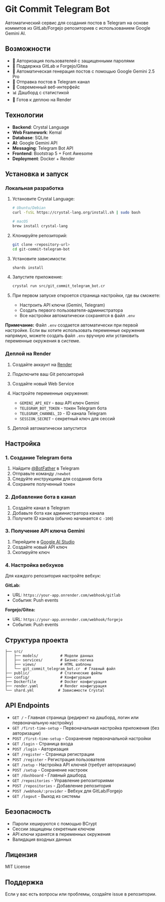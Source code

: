 # Git Commit Telegram Bot

Автоматический сервис для создания постов в Telegram на основе коммитов из GitLab/Forgejo репозиториев с использованием Google Gemini AI.

## Возможности

- 🔐 Авторизация пользователей с защищенными паролями
- 🔗 Поддержка GitLab и Forgejo/Gitea
- 🤖 Автоматическая генерация постов с помощью Google Gemini 2.5 Pro
- 📱 Отправка постов в Telegram канал
- 🎨 Современный веб-интерфейс
- 📊 Дашборд с статистикой
- 🚀 Готов к деплою на Render

## Технологии

- **Backend**: Crystal Language
- **Web Framework**: Kemal
- **Database**: SQLite
- **AI**: Google Gemini API
- **Messaging**: Telegram Bot API
- **Frontend**: Bootstrap 5 + Font Awesome
- **Deployment**: Docker + Render

## Установка и запуск

### Локальная разработка

1. Установите Crystal Language:
   ```bash
   # Ubuntu/Debian
   curl -fsSL https://crystal-lang.org/install.sh | sudo bash
   
   # macOS
   brew install crystal-lang
   ```

2. Клонируйте репозиторий:
   ```bash
   git clone <repository-url>
   cd git-commit-telegram-bot
   ```

3. Установите зависимости:
   ```bash
   shards install
   ```

4. Запустите приложение:
   ```bash
   crystal run src/git_commit_telegram_bot.cr
   ```

5. При первом запуске откроется страница настройки, где вы сможете:
   - Настроить API ключи (Gemini, Telegram)
   - Создать первого пользователя-администратора
   - Все настройки автоматически сохранятся в файл `.env`

**Примечание:** Файл `.env` создается автоматически при первой настройке. Если вы хотите использовать переменные окружения напрямую, можете создать файл `.env` вручную или установить переменные окружения в системе.

### Деплой на Render

1. Создайте аккаунт на [Render](https://render.com)

2. Подключите ваш Git репозиторий

3. Создайте новый Web Service

4. Настройте переменные окружения:
   - `GEMINI_API_KEY` - ваш API ключ Gemini
   - `TELEGRAM_BOT_TOKEN` - токен Telegram бота
   - `TELEGRAM_CHANNEL_ID` - ID канала Telegram
   - `SESSION_SECRET` - секретный ключ для сессий

5. Деплой автоматически запустится

## Настройка

### 1. Создание Telegram бота

1. Найдите [@BotFather](https://t.me/botfather) в Telegram
2. Отправьте команду `/newbot`
3. Следуйте инструкциям для создания бота
4. Сохраните полученный токен

### 2. Добавление бота в канал

1. Создайте канал в Telegram
2. Добавьте бота как администратора канала
3. Получите ID канала (обычно начинается с `-100`)

### 3. Получение API ключа Gemini

1. Перейдите в [Google AI Studio](https://makersuite.google.com/app/apikey)
2. Создайте новый API ключ
3. Скопируйте ключ

### 4. Настройка вебхуков

Для каждого репозитория настройте вебхук:

**GitLab:**
- URL: `https://your-app.onrender.com/webhook/gitlab`
- События: Push events

**Forgejo/Gitea:**
- URL: `https://your-app.onrender.com/webhook/forgejo`
- События: Push events

## Структура проекта

```
├── src/
│   ├── models/          # Модели данных
│   ├── services/        # Бизнес-логика
│   ├── views/           # HTML шаблоны
│   └── git_commit_telegram_bot.cr  # Главный файл
├── public/              # Статические файлы
├── config/              # Конфигурация
├── Dockerfile           # Docker конфигурация
├── render.yaml          # Render конфигурация
└── shard.yml           # Зависимости Crystal
```

## API Endpoints

- `GET /` - Главная страница (редирект на дашборд, логин или первоначальную настройку)
- `GET /first-time-setup` - Первоначальная настройка приложения (без авторизации)
- `POST /first-time-setup` - Сохранение первоначальной настройки
- `GET /login` - Страница входа
- `POST /login` - Авторизация
- `GET /register` - Страница регистрации
- `POST /register` - Регистрация пользователя
- `GET /setup` - Настройка API ключей (требует авторизации)
- `POST /setup` - Сохранение настроек
- `GET /dashboard` - Главный дашборд
- `GET /repositories` - Управление репозиториями
- `POST /repositories` - Добавление репозитория
- `POST /webhook/:provider` - Вебхук для GitLab/Forgejo
- `GET /logout` - Выход из системы

## Безопасность

- Пароли хешируются с помощью BCrypt
- Сессии защищены секретным ключом
- API ключи хранятся в переменных окружения
- Валидация входных данных

## Лицензия

MIT License

## Поддержка

Если у вас есть вопросы или проблемы, создайте issue в репозитории.